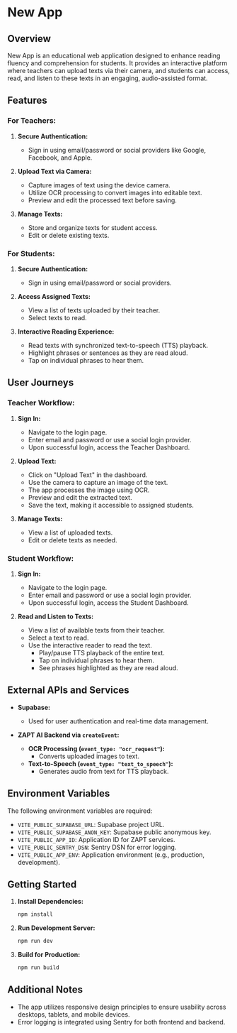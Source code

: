 # New App

## Overview

New App is an educational web application designed to enhance reading fluency and comprehension for students. It provides an interactive platform where teachers can upload texts via their camera, and students can access, read, and listen to these texts in an engaging, audio-assisted format.

## Features

### For Teachers:

1. **Secure Authentication:**
   - Sign in using email/password or social providers like Google, Facebook, and Apple.

2. **Upload Text via Camera:**
   - Capture images of text using the device camera.
   - Utilize OCR processing to convert images into editable text.
   - Preview and edit the processed text before saving.

3. **Manage Texts:**
   - Store and organize texts for student access.
   - Edit or delete existing texts.

### For Students:

1. **Secure Authentication:**
   - Sign in using email/password or social providers.

2. **Access Assigned Texts:**
   - View a list of texts uploaded by their teacher.
   - Select texts to read.

3. **Interactive Reading Experience:**
   - Read texts with synchronized text-to-speech (TTS) playback.
   - Highlight phrases or sentences as they are read aloud.
   - Tap on individual phrases to hear them.

## User Journeys

### Teacher Workflow:

1. **Sign In:**
   - Navigate to the login page.
   - Enter email and password or use a social login provider.
   - Upon successful login, access the Teacher Dashboard.

2. **Upload Text:**
   - Click on "Upload Text" in the dashboard.
   - Use the camera to capture an image of the text.
   - The app processes the image using OCR.
   - Preview and edit the extracted text.
   - Save the text, making it accessible to assigned students.

3. **Manage Texts:**
   - View a list of uploaded texts.
   - Edit or delete texts as needed.

### Student Workflow:

1. **Sign In:**
   - Navigate to the login page.
   - Enter email and password or use a social login provider.
   - Upon successful login, access the Student Dashboard.

2. **Read and Listen to Texts:**
   - View a list of available texts from their teacher.
   - Select a text to read.
   - Use the interactive reader to read the text.
     - Play/pause TTS playback of the entire text.
     - Tap on individual phrases to hear them.
     - See phrases highlighted as they are read aloud.

## External APIs and Services

- **Supabase:**
  - Used for user authentication and real-time data management.

- **ZAPT AI Backend via `createEvent`:**
  - **OCR Processing (`event_type: "ocr_request"`):**
    - Converts uploaded images to text.
  - **Text-to-Speech (`event_type: "text_to_speech"`):**
    - Generates audio from text for TTS playback.

## Environment Variables

The following environment variables are required:

- `VITE_PUBLIC_SUPABASE_URL`: Supabase project URL.
- `VITE_PUBLIC_SUPABASE_ANON_KEY`: Supabase public anonymous key.
- `VITE_PUBLIC_APP_ID`: Application ID for ZAPT services.
- `VITE_PUBLIC_SENTRY_DSN`: Sentry DSN for error logging.
- `VITE_PUBLIC_APP_ENV`: Application environment (e.g., production, development).

## Getting Started

1. **Install Dependencies:**

   ```bash
   npm install
   ```

2. **Run Development Server:**

   ```bash
   npm run dev
   ```

3. **Build for Production:**

   ```bash
   npm run build
   ```

## Additional Notes

- The app utilizes responsive design principles to ensure usability across desktops, tablets, and mobile devices.
- Error logging is integrated using Sentry for both frontend and backend.